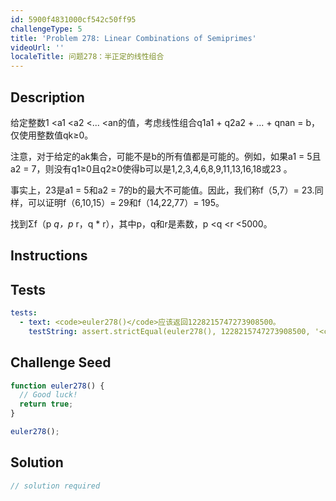 ```yaml
---
id: 5900f4831000cf542c50ff95
challengeType: 5
title: 'Problem 278: Linear Combinations of Semiprimes'
videoUrl: ''
localeTitle: 问题278：半正定的线性组合
---
```


## Description
<section id="description">给定整数1 &lt;a1 &lt;a2 &lt;... &lt;an的值，考虑线性组合q1a1 + q2a2 + ... + qnan = b，仅使用整数值qk≥0。 <p>注意，对于给定的ak集合，可能不是b的所有值都是可能的。例如，如果a1 = 5且a2 = 7，则没有q1≥0且q2≥0使得b可以是1,2,3,4,6,8,9,11,13,16,18或23 。 </p><p>事实上，23是a1 = 5和a2 = 7的b的最大不可能值。因此，我们称f（5,7）= 23.同样，可以证明f（6,10,15）= 29和f（14,22,77）= 195。 </p><p>找到Σf（p <em>q，p</em> r，q * r），其中p，q和r是素数，p &lt;q &lt;r &lt;5000。 </p></section>

## Instructions
<section id="instructions">
</section>

## Tests
<section id='tests'>

```yml
tests:
  - text: <code>euler278()</code>应该返回1228215747273908500。
    testString: assert.strictEqual(euler278(), 1228215747273908500, '<code>euler278()</code> should return 1228215747273908500.');

```

</section>

## Challenge Seed
<section id='challengeSeed'>

<div id='js-seed'>

```js
function euler278() {
  // Good luck!
  return true;
}

euler278();

```

</div>



</section>

## Solution
<section id='solution'>

```js
// solution required
```
</section>
